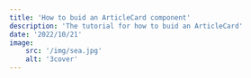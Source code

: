 ```yaml
---
title: 'How to buid an ArticleCard component'
description: 'The tutorial for how to buid an ArticleCard'
date: '2022/10/21'
image:
    src: '/img/sea.jpg'
    alt: '3cover'
---
```


